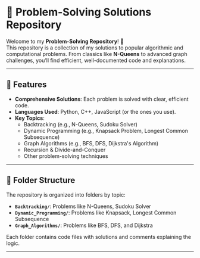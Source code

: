 # 🧩 Problem-Solving Solutions Repository

Welcome to my **Problem-Solving Repository**! 🚀  
This repository is a collection of my solutions to popular algorithmic and computational problems. From classics like **N-Queens** to advanced graph challenges, you’ll find efficient, well-documented code and explanations.

---

## 🌟 Features

- **Comprehensive Solutions**: Each problem is solved with clear, efficient code.  
- **Languages Used**: Python, C++, JavaScript (or the ones you use).  
- **Key Topics**:  
  - Backtracking (e.g., N-Queens, Sudoku Solver)  
  - Dynamic Programming (e.g., Knapsack Problem, Longest Common Subsequence)  
  - Graph Algorithms (e.g., BFS, DFS, Dijkstra's Algorithm)  
  - Recursion & Divide-and-Conquer  
  - Other problem-solving techniques  

---

## 📂 Folder Structure

The repository is organized into folders by topic:  

- **`Backtracking/`**: Problems like N-Queens, Sudoku Solver  
- **`Dynamic_Programming/`**: Problems like Knapsack, Longest Common Subsequence  
- **`Graph_Algorithms/`**: Problems like BFS, DFS, and Dijkstra  

Each folder contains code files with solutions and comments explaining the logic.

---

